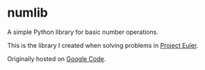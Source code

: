 # numlib

A simple Python library for basic number operations.

This is the library I created when solving problems in [Project Euler](http://projecteuler.net/).

Originally hosted on [Google Code](http://code.google.com/p/python-numlib/).
